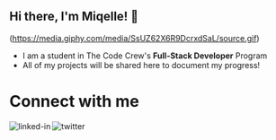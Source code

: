 ## Hi there, I'm Miqelle! 👋

(https://media.giphy.com/media/SsUZ62X6R9DcrxdSaL/source.gif)

-   I am a student in The Code Crew's **Full-Stack Developer** Program
-   All of my projects will be shared here to document my progress!

# Connect with me

[<img align="left" alt="linked-in" src="https://img.shields.io/badge/linkedin-%230077B5.svg?&style=for-the-badge&logo=linkedin&logoColor=white" />](https://www.linkedin.com/in/miqelle)

[<img align="left" alt="twitter" src="https://img.shields.io/badge/twitter-%231DA1F2.svg?&style=for-the-badge&logo=twitter&logoColor=white" />](https://twitter.com/Coderm6)

